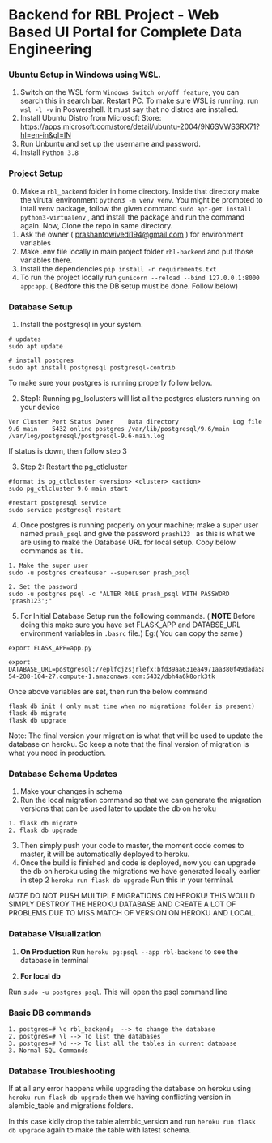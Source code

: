 # Backend for RBL Project - Web Based UI Portal for Complete Data Engineering
### Ubuntu Setup in Windows using WSL.
1. Switch on the WSL form `Windows Switch on/off feature`, you can search this in search bar. Restart PC.
To make sure WSL is running, run `wsl -l -v` in Poswershell. It must say that no distros are installed.
2. Install Ubuntu Distro from Microsoft Store: https://apps.microsoft.com/store/detail/ubuntu-2004/9N6SVWS3RX71?hl=en-in&gl=IN
3. Run Unbuntu and set up the username and password.
4. Install `Python 3.8`

### Project Setup
0. Make a `rbl_backend` folder in home directory. Inside that directory make the virutal environment
`python3 -m venv venv`. You might be prompted to intall venv package, follow the given command `sudo apt-get install python3-virtualenv` , and install the package and run the command again. Now, Clone the repo in same directory.
1. Ask the owner ( prashantdwivedi194@gmail.com ) for environment variables
2. Make .env file locally in main project folder `rbl-backend` and put those variables there.
3. Install the dependencies `pip install -r requirements.txt`
4. To run the project locally run `gunicorn --reload --bind 127.0.0.1:8000 app:app`. ( Bedfore this the DB setup must be done. Follow below)

### Database Setup
1. Install the postgresql in your system. 
```
# updates
sudo apt update

# install postgres 
sudo apt install postgresql postgresql-contrib
```
To make sure your postgres is running properly follow below.

2. Step1: Running pg_lsclusters will list all the postgres clusters running on your device
```
Ver Cluster Port Status Owner    Data directory               Log file
9.6 main    5432 online postgres /var/lib/postgresql/9.6/main /var/log/postgresql/postgresql-9.6-main.log
```
If status is down, then follow step 3

3. Step 2: Restart the pg_ctlcluster
```
#format is pg_ctlcluster <version> <cluster> <action>
sudo pg_ctlcluster 9.6 main start

#restart postgresql service
sudo service postgresql restart 
```
4. Once postgres is running properly on your machine; make a super user named `prash_psql` and give the password `prash123 ` as this is what we are using to make the Database URL for local setup. Copy below commands as it is.
```
1. Make the super user
sudo -u postgres createuser --superuser prash_psql

2. Set the password
sudo -u postgres psql -c "ALTER ROLE prash_psql WITH PASSWORD 'prash123';"
```

5. For Initial Database Setup run the following commands. ( **NOTE** Before doing this make sure you have set FLASK_APP and DATABSE_URL environment variables in `.basrc` file.)
Eg:( You can copy the same )
```
export FLASK_APP=app.py

export DATABASE_URL=postgresql://eplfcjzsjrlefx:bfd39aa631ea4971aa380f49dada5a6463a0439d0d977058cf7243b60610eae0@ec2-54-208-104-27.compute-1.amazonaws.com:5432/dbh4a6k8ork3tk

```

Once above variables are set, then run the below command
```
flask db init ( only must time when no migrations folder is present)
flask db migrate
flask db upgrade
```
Note: The final version your migration is what that will be used to update the database on heroku. So keep a note that the final version of migration is what you need in production.

### Database Schema Updates
1. Make your changes in schema
2. Run the local migration command so that we can generate the migration versions that can be used later to update the db on heroku
```
1. flask db migrate
2. flask db upgrade

```
3. Then simply push your code to master, the moment code comes to master, it will be automatically deployed to heroku.
4. Once the build is finished and code is deployed, now you can upgrade the db on heroku using the migrations we have generated locally earlier in step 2
`heroku run flask db upgrade` Run this in your terminal.

*NOTE*  DO NOT PUSH MULTIPLE MIGRATIONS ON HEROKU! THIS WOULD SIMPLY DESTROY THE HEROKU DATABASE AND CREATE A LOT OF PROBLEMS DUE TO MISS MATCH OF VERSION ON HEROKU AND LOCAL.

### Database Visualization
1. **On Production**
Run `heroku pg:psql --app rbl-backend` to see the database in terminal

2. **For local db**

Run `sudo -u postgres psql`. This will open the psql command line

### Basic DB commands
```
1. postgres=# \c rbl_backend;  --> to change the database
2. postgres=# \l --> To list the databases
3. postgres=# \d --> To list all the tables in current database
3. Normal SQL Commands
```
### Database Troubleshooting

If at all any error happens while upgrading the database on heroku using `heroku run flask db upgrade` then we having conflicting version in alembic_table and migrations folders.

In this case kidly drop the table alembic_version and run `heroku run flask db upgrade` again to make the table with latest schema.
